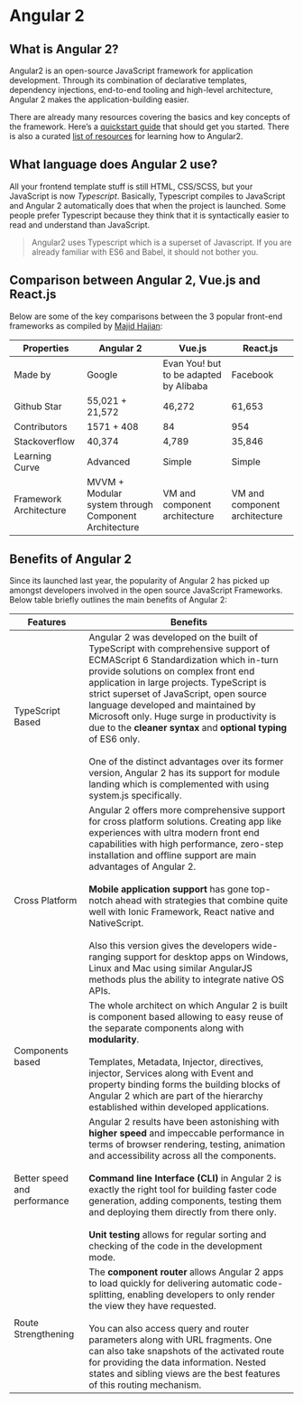 # Angular 2
## What is Angular 2?
Angular2 is an open-source JavaScript framework for application development. Through its combination of declarative templates, dependency injections, end-to-end tooling and high-level architecture, Angular 2 makes the application-building easier.

There are already many resources covering the basics and key concepts of the framework. Here’s a [quickstart guide](https://angular.io/guide/quickstart) that should get you started. There is also a curated [list of resources](http://www.angular2.com/) for learning how to Angular2.

## What language does Angular 2 use?
All your frontend template stuff is still HTML, CSS/SCSS, but your JavaScript is now *Typescript*. Basically, Typescript compiles to JavaScript and Angular 2 automatically does that when the project is launched. Some people prefer Typescript because they think that it is syntactically easier to read and understand than JavaScript.  
> Angular2 uses Typescript which is a superset of Javascript. If you are already familiar with ES6 and Babel, it should not bother you.

## Comparison between Angular 2, Vue.js and React.js
Below are some of the key comparisons between the 3 popular front-end frameworks as compiled by [Majid Hajian](https://www.majidhajian.com/Angular2-Vue2-Ember-and-React-comparison/):

 Properties | Angular 2 | Vue.js | React.js
--- | --- | --- | ---
Made by | Google| Evan You! but to be adapted by Alibaba | Facebook
Github Star | 55,021 + 21,572 | 46,272 | 61,653
Contributors | 1571 + 408 | 84 | 954
Stackoverflow | 40,374 | 4,789 | 35,846
Learning Curve | Advanced | Simple | Simple
Framework Architecture | MVVM + Modular system through Component Architecture | VM and component architecture | VM and component architecture

## Benefits of Angular 2
Since its launched last year, the popularity of Angular 2 has picked up amongst developers involved in the open source JavaScript Frameworks. Below table briefly outlines the main benefits of Angular 2:

Features | Benefits
--- | ---
TypeScript Based | Angular 2 was developed on the built of TypeScript with comprehensive support of ECMAScript 6 Standardization which in-turn provide solutions on complex front end application in large projects. TypeScript is strict superset of JavaScript, open source language developed and maintained by Microsoft only. Huge surge in productivity is due to the **cleaner syntax** and **optional typing** of ES6 only. <br> <br>One of the distinct advantages over its former version, Angular 2 has its support for module landing which is complemented with using system.js specifically.
Cross Platform | Angular 2 offers more comprehensive support for cross platform solutions. Creating app like experiences with ultra modern front end capabilities with high performance, zero-step installation and offline support are main advantages of Angular 2. <br> <br>**Mobile application support** has gone top-notch ahead with strategies that combine quite well with Ionic Framework, React native and NativeScript. <br> <br>Also this version gives the developers wide-ranging support for desktop apps on Windows, Linux and Mac using similar AngularJS methods plus the ability to integrate native OS APIs.
Components based| The whole architect on which Angular 2 is built is component based allowing to easy reuse of the separate components along with **modularity**. <br> <br>Templates, Metadata, Injector, directives, injector, Services along with Event and property binding forms the building blocks of Angular 2 which are part of the hierarchy established within developed applications.
Better speed and performance | Angular 2 results have been astonishing with **higher speed** and impeccable performance in terms of browser rendering, testing, animation and accessibility across all the components. <br> <br>**Command line Interface (CLI)** in Angular 2 is exactly the right tool for building faster code generation, adding components, testing them and deploying them directly from there only. <br> <br>**Unit testing** allows for regular sorting and checking of the code in the development mode.
Route Strengthening | The **component router** allows Angular 2 apps to load quickly for delivering automatic code-splitting, enabling developers to only render the view they have requested. <br> <br>You can also access query and router parameters along with URL fragments. One can also take snapshots of the activated route for providing the data information. Nested states and sibling views are the best features of this routing mechanism.
 
